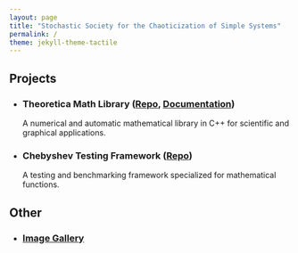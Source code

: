 ```yaml
---
layout: page
title: "Stochastic Society for the Chaoticization of Simple Systems"
permalink: /
theme: jekyll-theme-tactile
---
```


## Projects
- ### Theoretica Math Library ([Repo](https://github.com/chaotic-society/theoretica), [Documentation](https://chaotic-society.github.io/theoretica/))
   A numerical and automatic mathematical library in C++ for scientific and graphical applications.
- ### Chebyshev Testing Framework ([Repo](https://github.com/chaotic-society/chebyshev))
   A testing and benchmarking framework specialized for mathematical functions.

## Other
- ### [Image Gallery](https://chaotic-society.github.io/gallery)
